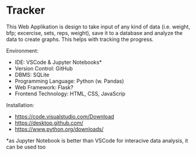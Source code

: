 # Tracker
This Web Applikation is design to take input of any kind of data (i.e. weight, bfp; excercise, sets, reps, weight), save it to a database and analyze the data to create graphs. This helps with tracking the progress.

Environment:
- IDE: VSCode & Jupyter Notebooks*
- Version Control: GitHub
- DBMS: SQLite
- Programming Language: Python (w. Pandas)
- Web Framework: Flask?
- Frontend Technology: HTML, CSS, JavaScrip

Installation:
- https://code.visualstudio.com/Download
- https://desktop.github.com/
- https://www.python.org/downloads/


*as Jupyter Notebook is better than VSCode for interacive data analysis, it can be used too